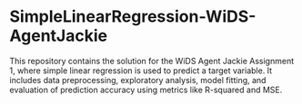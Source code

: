 # SimpleLinearRegression-WiDS-AgentJackie
This repository contains the solution for the WiDS Agent Jackie Assignment 1, where simple linear regression is used to predict a target variable. It includes data preprocessing, exploratory analysis, model fitting, and evaluation of prediction accuracy using metrics like R-squared and MSE.
